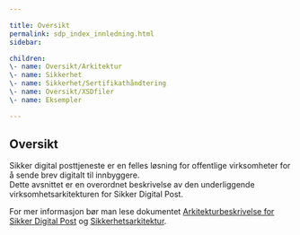 ```yaml
---

title: Oversikt  
permalink: sdp_index_innledning.html
sidebar:

children:  
\- name: Oversikt/Arkitektur  
\- name: Sikkerhet  
\- name: Sikkerhet/Sertifikathåndtering  
\- name: Oversikt/XSDfiler  
\- name: Eksempler

---
```


## Oversikt

Sikker digital posttjeneste er en felles løsning for offentlige
virksomheter for å sende brev digitalt til innbyggere.  
Dette avsnittet er en overordnet beskrivelse av den underliggende
virksomhetsarkitekturen for Sikker Digital Post.

For mer informasjon bør man lese dokumentet [Arkitekturbeskrivelse for
Sikker Digital
Post](ArkitekturbeskrivelseforSikkerdigitalposttjenestev1.0.pdf) og
[Sikkerhetsarkitektur](Sikkerhetsarkitektur.pdf).
